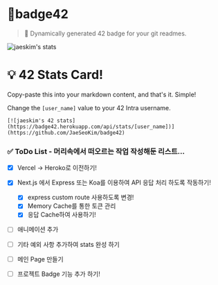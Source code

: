 # 📌badge42

> 🚀 Dynamically generated 42 badge for your git readmes.

![jaeskim's stats](https://badge42.herokuapp.com/api/stats/jaeskim)

# 💡 42 Stats Card!

Copy-paste this into your markdown content, and that's it. Simple!

Change the `[user_name]` value to your 42 Intra username.

```
[![jaeskim's 42 stats](https://badge42.herokuapp.com/api/stats/[user_name])](https://github.com/JaeSeoKim/badge42)
```



### ✅ ToDo List - 머리속에서 떠오르는 작업 작성해둔 리스트...

- [x] Vercel -> Heroko로 이전하기!
- [x] Next.js 에서 Express 또는 Koa를 이용하여 API 응답 처리 하도록 작동하기!
  - [x] express custom route 사용하도록 변경! 
  - [x] Memory Cache를 통한 토큰 관리
  - [x] 응답 Cache하여 사용하기!

- [ ] 애니메이션 추가
- [ ] 기타 예외 사항 추가하여 stats 완성 하기
- [ ] 메인 Page 만들기
- [ ] 프로젝트 Badge 기능 추가 하기!

